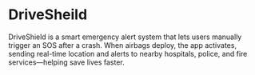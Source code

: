 # DriveSheild
DriveShield is a smart emergency alert system that lets users manually trigger an SOS after a crash. When airbags deploy, the app activates, sending real-time location and alerts to nearby hospitals, police, and fire services—helping save lives faster.
